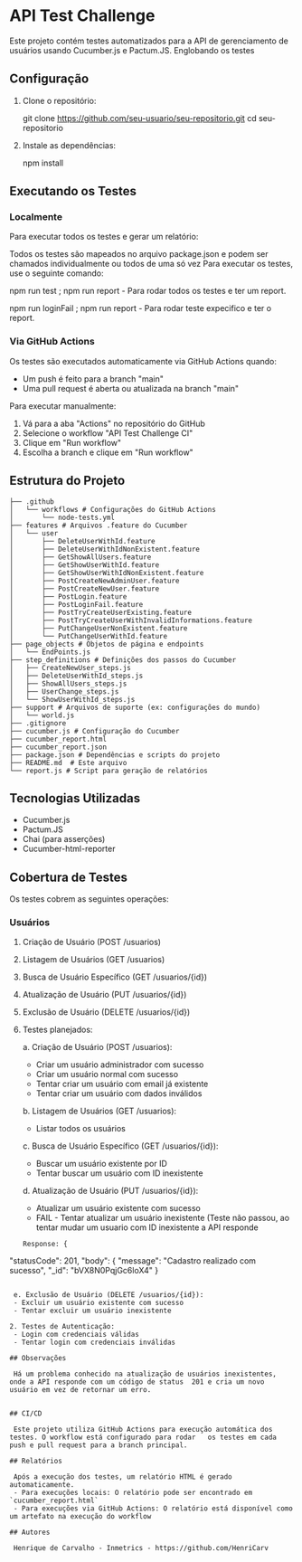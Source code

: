 # API Test Challenge

   Este projeto contém testes automatizados para a API de gerenciamento de usuários usando Cucumber.js e Pactum.JS.
   Englobando os testes

## Configuração

1. Clone o repositório:

   git clone https://github.com/seu-usuario/seu-repositorio.git
   cd seu-repositorio

2. Instale as dependências:

   npm install

## Executando os Testes

### Localmente

   Para executar todos os testes e gerar um relatório:

   Todos os testes são mapeados no arquivo package.json e podem ser chamados individualmente ou todos de uma só vez
   Para executar os testes, use o seguinte comando:

   npm run test ; npm run report - Para rodar todos os testes e ter um report.

   npm run loginFail ; npm run report - Para rodar teste expecifico e ter o report.

### Via GitHub Actions

   Os testes são executados automaticamente via GitHub Actions quando:
   - Um push é feito para a branch "main"
   - Uma pull request é aberta ou atualizada na branch "main"

   Para executar manualmente:
   1. Vá para a aba "Actions" no repositório do GitHub
   2. Selecione o workflow "API Test Challenge CI"
   3. Clique em "Run workflow"
   4. Escolha a branch e clique em "Run workflow"

## Estrutura do Projeto
```
├── .github
│   └── workflows # Configurações do GitHub Actions
│       └── node-tests.yml 
├── features # Arquivos .feature do Cucumber
│   └── user
│       ├── DeleteUserWithId.feature
│       ├── DeleteUserWithIdNonExistent.feature
│       ├── GetShowAllUsers.feature
│       ├── GetShowUserWithId.feature
│       ├── GetShowUserWithIdNonExistent.feature
│       ├── PostCreateNewAdminUser.feature
│       ├── PostCreateNewUser.feature
│       ├── PostLogin.feature
│       ├── PostLoginFail.feature
│       ├── PostTryCreateUserExisting.feature
│       ├── PostTryCreateUserWithInvalidInformations.feature
│       ├── PutChangeUserNonExistent.feature
│       └── PutChangeUserWithId.feature
├── page_objects # Objetos de página e endpoints
│   └── EndPoints.js
├── step_definitions # Definições dos passos do Cucumber
│   ├── CreateNewUser_steps.js
│   ├── DeleteUserWithId_steps.js
│   ├── ShowAllUsers_steps.js
│   ├── UserChange_steps.js
│   └── ShowUserWithId_steps.js
├── support # Arquivos de suporte (ex: configurações do mundo)
│   └── world.js
├── .gitignore
├── cucumber.js # Configuração do Cucumber
├── cucumber_report.html
├── cucumber_report.json
├── package.json # Dependências e scripts do projeto
├── README.md  # Este arquivo
└── report.js # Script para geração de relatórios
```

## Tecnologias Utilizadas

   - Cucumber.js
   - Pactum.JS
   - Chai (para asserções)
   - Cucumber-html-reporter

## Cobertura de Testes

   Os testes cobrem as seguintes operações:

### Usuários
   1. Criação de Usuário (POST /usuarios)
   2. Listagem de Usuários (GET /usuarios)
   3. Busca de Usuário Específico (GET /usuarios/{id})
   4. Atualização de Usuário (PUT /usuarios/{id})
   5. Exclusão de Usuário (DELETE /usuarios/{id})

1. Testes planejados:

   a. Criação de Usuário (POST /usuarios):
   - Criar um usuário administrador com sucesso
   - Criar um usuário normal com sucesso
   - Tentar criar um usuário com email já existente
   - Tentar criar um usuário com dados inválidos

   b. Listagem de Usuários (GET /usuarios):
   - Listar todos os usuários

   c. Busca de Usuário Específico (GET /usuarios/{id}):
   - Buscar um usuário existente por ID
   - Tentar buscar um usuário com ID inexistente

   d. Atualização de Usuário (PUT /usuarios/{id}):
   - Atualizar um usuário existente com sucesso
   - FAIL - Tentar atualizar um usuário inexistente (Teste não passou, ao tentar mudar um usuario com ID inexistente a API responde 
   
   ```
   Response: {
  "statusCode": 201,
  "body": {
    "message": "Cadastro realizado com sucesso",
    "_id": "bVX8N0PqjGc6loX4"
  }
  ```
  
   e. Exclusão de Usuário (DELETE /usuarios/{id}):
   - Excluir um usuário existente com sucesso
   - Tentar excluir um usuário inexistente

2. Testes de Autenticação:
   - Login com credenciais válidas
   - Tentar login com credenciais inválidas

## Observações

   Há um problema conhecido na atualização de usuários inexistentes, onde a API responde com um código de status  201 e cria um novo usuário em vez de retornar um erro.


## CI/CD

   Este projeto utiliza GitHub Actions para execução automática dos testes. O workflow está configurado para rodar   os testes em cada push e pull request para a branch principal.

## Relatórios

   Após a execução dos testes, um relatório HTML é gerado automaticamente. 
   - Para execuções locais: O relatório pode ser encontrado em `cucumber_report.html`
   - Para execuções via GitHub Actions: O relatório está disponível como um artefato na execução do workflow

## Autores

   Henrique de Carvalho - Inmetrics - https://github.com/HenriCarv